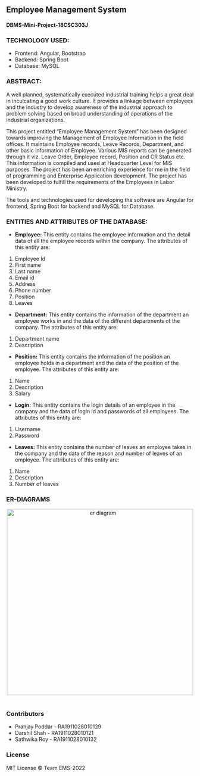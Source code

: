 ## Employee Management System
#### DBMS-Mini-Project-18CSC303J

### TECHNOLOGY USED:
* Frontend: Angular, Bootstrap
* Backend: Spring Boot
* Database: MySQL

### ABSTRACT:
A well planned, systematically executed industrial training helps a great deal in inculcating a
good work culture. It provides a linkage between employees and the industry to develop
awareness of the industrial approach to problem solving based on broad understanding of
operations of the industrial organizations.

This project entitled “Employee Management System” has been designed towards improving the
Management of Employee Information in the field offices. It maintains Employee records, Leave
Records, Department, and other basic information of Employee. Various MIS reports can be
generated through it viz. Leave Order, Employee record, Position and CR Status etc. This
information is compiled and used at Headquarter Level for MIS purposes.
The project has been an enriching experience for me in the field of programming and Enterprise
Application development. The project has been developed to fulfill the requirements of the
Employees in Labor Ministry.

The tools and technologies used for developing the software are Angular for frontend, Spring
Boot for backend and MySQL for Database.

### ENTITIES AND ATTRIBUTES OF THE DATABASE:

* **Employee:** This entity contains the employee information and the detail data of all the
employee records within the company. The attributes of this entity are:
1. Employee Id
2. First name
3. Last name
4. Email id
5. Address
6. Phone number
7. Position
8. Leaves

* **Department:** This entity contains the information of the department an employee works in
and the data of the different departments of the company. The attributes of this entity are:
1. Department name
2. Description

* **Position:** This entity contains the information of the position an employee holds in a
department and the data of the position of the employee. The attributes of this entity are:
1. Name
2. Description
3. Salary

* **Login:** This entity contains the login details of an employee in the company and the data of
login id and passwords of all employees. The attributes of this entity are:
1. Username
2. Password

* **Leaves:** This entity contains the number of leaves an employee takes in the company and the
data of the reason and number of leaves of an employee. The attributes of this entity are:
1. Name
2. Description
3. Number of leaves

### ER-DIAGRAMS
<div align="center">
<img align="center" src="https://github.com/pranjay-poddar/DBMS-Mini-Project-18CSC303J/blob/master/queries_screenshots/ErDiagram.PNG" height="500px" alt="er diagram">
</div>
<br>

### Contributors

* Pranjay Poddar - RA1911028010129
* Darshil Shah - RA1911028010121
* Sathwika Roy - RA1911028010132


### License
  
MIT License
© Team EMS-2022

